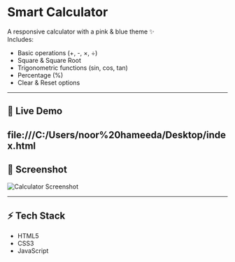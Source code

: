 # Smart Calculator

A responsive calculator with a pink & blue theme ✨  
Includes:
- Basic operations (+, -, ×, ÷)  
- Square & Square Root  
- Trigonometric functions (sin, cos, tan)  
- Percentage (%)  
- Clear & Reset options  

---

## 🚀 Live Demo
file:///C:/Users/noor%20hameeda/Desktop/index.html
---

## 📸 Screenshot
![Calculator Screenshot](https://via.placeholder.com/600x400.png?text=Smart+Calculator)

---

## ⚡ Tech Stack
- HTML5
- CSS3
- JavaScript
